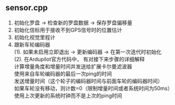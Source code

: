 ## sensor.cpp
1. 初始化罗盘 -> 检查新的罗盘数据 -> 保存罗盘偏移量
2. 初始化信标用于接收不到GPS信号时的位置估计
3. 初始化视觉里程计
4. 跟新车轮编码器  
  (1). 如果未启用立即退出 -> 更新编码器 -> 在第一次迭代时初始化  
  (2). 在Ardupilot官方代码中， 有对接下来步骤的详细解释   
       计算增量角度和增量时间并发送给扩展卡尔曼滤波器  
       使用来自车轮编码器的最后一次ping的时间  
       发送增量时间（这个轮子的编码器时间与前面车轮的编码器时间）  
       如果车轮没有移动，则计数=0（限制增量时间或者系统时间为50ms）  
       使用上次更新的系统时钟而不是上次的ping时间  
